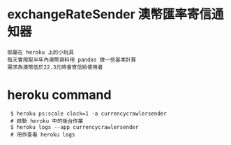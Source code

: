 # exchangeRateSender 澳幣匯率寄信通知器
```
部屬在 heroku 上的小玩具
每天會爬取半年內澳幣資料用 pandas 做一些基本計算
需求為澳幣低於22.3元時會寄信給使用者
```

# heroku command
```
 $ heroku ps:scale clock=1 -a currencycrawlersender
 # 啟動 heroku 中的後台作業
 $ heroku logs --app currencycrawlersender
 # 用作查看 heroku logs
```
